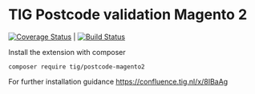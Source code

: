 # TIG Postcode validation Magento 2

[![Coverage Status](https://coveralls.io/repos/github/tig-nl/postcode-magento2/badge.svg?branch=%28no+branch%29)](https://coveralls.io/github/tig-nl/postcode-magento2?branch=%28no+branch%29) | [![Build Status](https://travis-ci.org/tig-nl/postcode-magento2.svg?branch=master)](https://travis-ci.org/tig-nl/postcode-magento2)

Install the extension with composer
~~~~
composer require tig/postcode-magento2
~~~~


For further installation guidance
https://confluence.tig.nl/x/8IBaAg